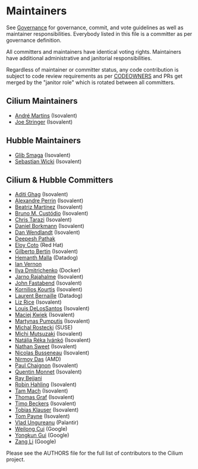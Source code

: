 # Maintainers

See [Governance](Documentation/community/governance/commit_access.rst) for
governance, commit, and vote guidelines as well as maintainer responsibilities.
Everybody listed in this file is a committer as per governance definition.

All committers and maintainers have identical voting rights. Maintainers have
additional administrative and janitorial responsibilities.

Regardless of maintainer or committer status, any code contribution is subject
to code review requirements as per [CODEOWNERS](CODEOWNERS) and PRs get merged
by the "janitor role" which is rotated between all committers.

## Cilium Maintainers

 * [André Martins] (Isovalent)
 * [Joe Stringer] (Isovalent)

## Hubble Maintainers

 * [Glib Smaga] (Isovalent)
 * [Sebastian Wicki] (Isovalent)

## Cilium & Hubble Committers

 * [Aditi Ghag] (Isovalent)
 * [Alexandre Perrin] (Isovalent)
 * [Beatriz Martínez] (Isovalent)
 * [Bruno M. Custódio] (Isovalent)
 * [Chris Tarazi] (Isovalent)
 * [Daniel Borkmann] (Isovalent)
 * [Dan Wendlandt] (Isovalent)
 * [Deepesh Pathak]
 * [Eloy Coto] (Red Hat)
 * [Gilberto Bertin] (Isovalent)
 * [Hemanth Malla] (Datadog)
 * [Ian Vernon]
 * [Ilya Dmitrichenko] (Docker)
 * [Jarno Rajahalme] (Isovalent)
 * [John Fastabend] (Isovalent)
 * [Kornilios Kourtis] (Isovalent)
 * [Laurent Bernaille] (Datadog)
 * [Liz Rice] (Isovalent)
 * [Louis DeLosSantos] (Isovalent)
 * [Maciej Kwiek] (Isovalent)
 * [Martynas Pumputis] (Isovalent)
 * [Michal Rostecki] (SUSE)
 * [Michi Mutsuzaki] (Isovalent)
 * [Natália Réka Ivánkó] (Isovalent)
 * [Nathan Sweet] (Isovalent)
 * [Nicolas Busseneau] (Isovalent)
 * [Nirmoy Das] (AMD)
 * [Paul Chaignon] (Isovalent)
 * [Quentin Monnet] (Isovalent)
 * [Ray Bejjani]
 * [Robin Hahling] (Isovalent)
 * [Tam Mach] (Isovalent)
 * [Thomas Graf] (Isovalent)
 * [Timo Beckers] (Isovalent)
 * [Tobias Klauser] (Isovalent)
 * [Tom Payne] (Isovalent)
 * [Vlad Ungureanu] (Palantir)
 * [Weilong Cui] (Google)
 * [Yongkun Gui] (Google)
 * [Zang Li] (Google)

Please see the AUTHORS file for the full list of contributors to the Cilium
project.

[Aditi Ghag]: https://github.com/aditighag
[Alexandre Perrin]: https://github.com/kaworu
[André Martins]: https://github.com/aanm
[Beatriz Martínez]: https://github.com/b3a-dev
[Bruno M. Custódio]: https://github.com/bmcustodio
[Chris Tarazi]: https://github.com/christarazi
[Daniel Borkmann]: https://github.com/borkmann
[Dan Wendlandt]: https://github.com/danwent
[Deepesh Pathak]: https://github.com/fristonio
[Eloy Coto]: https://github.com/eloycoto
[Gilberto Bertin]: https://github.com/jibi
[Glib Smaga]: https://github.com/glibsm
[Hemanth Malla]: https://github.com/hemanthmalla
[Ian Vernon]: https://github.com/ianvernon
[Ilya Dmitrichenko]: https://github.com/errordeveloper
[Jarno Rajahalme]: https://github.com/jrajahalme
[Joe Stringer]: https://github.com/joestringer
[John Fastabend]: https://github.com/jrfastab
[Kornilios Kourtis]: https://github.com/kkourt
[Laurent Bernaille]: https://github.com/lbernail
[Liz Rice]: https://github.com/lizrice
[Louis DeLosSantos]: https://github.com/ldelossa
[Maciej Kwiek]: https://github.com/nebril
[Martynas Pumputis]: https://github.com/brb
[Michal Rostecki]: https://github.com/vadorovsky
[Michi Mutsuzaki]: https://github.com/michi-covalent
[Natália Réka Ivánkó]: https://github.com/sharlns
[Nathan Sweet]: https://github.com/nathanjsweet
[Nicolas Busseneau]: https://github.com/nbusseneau
[Nirmoy Das]: https://github.com/nirmoy
[Paul Chaignon]: https://github.com/pchaigno
[Quentin Monnet]: https://github.com/qmonnet
[Ray Bejjani]: https://github.com/raybejjani
[Robin Hahling]: https://github.com/rolinh
[Sebastian Wicki]: https://github.com/gandro
[Tam Mach]: https://github.com/sayboras
[Thomas Graf]: https://github.com/tgraf
[Timo Beckers]: https://github.com/ti-mo
[Tobias Klauser]: https://github.com/tklauser
[Tom Payne]: https://github.com/twpayne
[Vlad Ungureanu]: https://github.com/ungureanuvladvictor
[Weilong Cui]: https://github.com/Weil0ng
[Yongkun Gui]: https://github.com/anfernee
[Zang Li]: https://github.com/lzang
